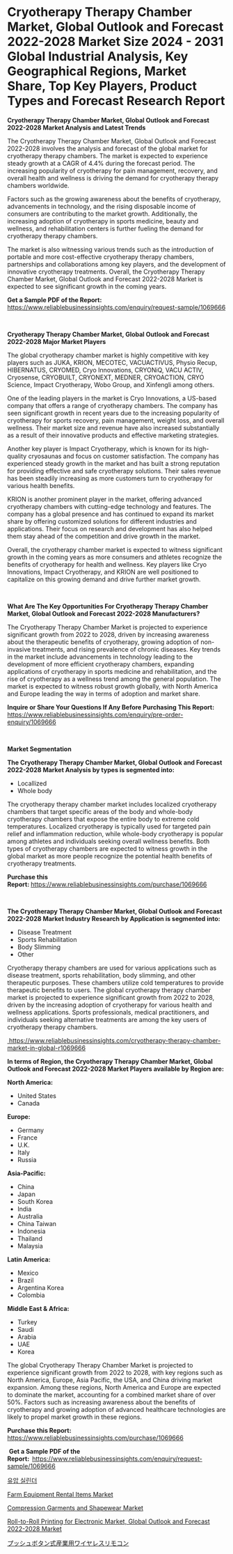 <p><h1>Cryotherapy Therapy Chamber Market, Global Outlook and Forecast 2022-2028 Market Size 2024 - 2031 Global Industrial Analysis, Key Geographical Regions, Market Share, Top Key Players, Product Types and Forecast Research Report</h1></p><p><strong>Cryotherapy Therapy Chamber Market, Global Outlook and Forecast 2022-2028 Market Analysis and Latest Trends</strong></p>
<p><p>The Cryotherapy Therapy Chamber Market, Global Outlook and Forecast 2022-2028 involves the analysis and forecast of the global market for cryotherapy therapy chambers. The market is expected to experience steady growth at a CAGR of 4.4% during the forecast period. The increasing popularity of cryotherapy for pain management, recovery, and overall health and wellness is driving the demand for cryotherapy therapy chambers worldwide.</p><p>Factors such as the growing awareness about the benefits of cryotherapy, advancements in technology, and the rising disposable income of consumers are contributing to the market growth. Additionally, the increasing adoption of cryotherapy in sports medicine, beauty and wellness, and rehabilitation centers is further fueling the demand for cryotherapy therapy chambers.</p><p>The market is also witnessing various trends such as the introduction of portable and more cost-effective cryotherapy therapy chambers, partnerships and collaborations among key players, and the development of innovative cryotherapy treatments. Overall, the Cryotherapy Therapy Chamber Market, Global Outlook and Forecast 2022-2028 Market is expected to see significant growth in the coming years.</p></p>
<p><strong>Get a Sample PDF of the Report:&nbsp;</strong> <a href="https://www.reliablebusinessinsights.com/enquiry/request-sample/1069666">https://www.reliablebusinessinsights.com/enquiry/request-sample/1069666</a></p>
<p>&nbsp;</p>
<p><strong>Cryotherapy Therapy Chamber Market, Global Outlook and Forecast 2022-2028 Major Market Players</strong></p>
<p><p>The global cryotherapy chamber market is highly competitive with key players such as JUKA, KRION, MECOTEC, VACUACTIVUS, Physio Recup, HIBERNATUS, CRYOMED, Cryo Innovations, CRYONiQ, VACU ACTIV, Cryosense, CRYOBUILT, CRYONEXT, MEDNER, CRYOACTION, CRYO Science, Impact Cryotherapy, Wobo Group, and Xinfengli among others. </p><p>One of the leading players in the market is Cryo Innovations, a US-based company that offers a range of cryotherapy chambers. The company has seen significant growth in recent years due to the increasing popularity of cryotherapy for sports recovery, pain management, weight loss, and overall wellness. Their market size and revenue have also increased substantially as a result of their innovative products and effective marketing strategies.</p><p>Another key player is Impact Cryotherapy, which is known for its high-quality cryosaunas and focus on customer satisfaction. The company has experienced steady growth in the market and has built a strong reputation for providing effective and safe cryotherapy solutions. Their sales revenue has been steadily increasing as more customers turn to cryotherapy for various health benefits.</p><p>KRION is another prominent player in the market, offering advanced cryotherapy chambers with cutting-edge technology and features. The company has a global presence and has continued to expand its market share by offering customized solutions for different industries and applications. Their focus on research and development has also helped them stay ahead of the competition and drive growth in the market.</p><p>Overall, the cryotherapy chamber market is expected to witness significant growth in the coming years as more consumers and athletes recognize the benefits of cryotherapy for health and wellness. Key players like Cryo Innovations, Impact Cryotherapy, and KRION are well positioned to capitalize on this growing demand and drive further market growth.</p></p>
<p>&nbsp;</p>
<p><strong>What Are The Key Opportunities For Cryotherapy Therapy Chamber Market, Global Outlook and Forecast 2022-2028 Manufacturers?</strong></p>
<p><p>The Cryotherapy Therapy Chamber Market is projected to experience significant growth from 2022 to 2028, driven by increasing awareness about the therapeutic benefits of cryotherapy, growing adoption of non-invasive treatments, and rising prevalence of chronic diseases. Key trends in the market include advancements in technology leading to the development of more efficient cryotherapy chambers, expanding applications of cryotherapy in sports medicine and rehabilitation, and the rise of cryotherapy as a wellness trend among the general population. The market is expected to witness robust growth globally, with North America and Europe leading the way in terms of adoption and market share.</p></p>
<p><strong>Inquire or Share Your Questions If Any Before Purchasing This Report:</strong> <a href="https://www.reliablebusinessinsights.com/enquiry/pre-order-enquiry/1069666">https://www.reliablebusinessinsights.com/enquiry/pre-order-enquiry/1069666</a></p>
<p>&nbsp;</p>
<p><strong>Market Segmentation</strong></p>
<p><strong>The Cryotherapy Therapy Chamber Market, Global Outlook and Forecast 2022-2028 Market Analysis by types is segmented into:</strong></p>
<p><ul><li>Locallized</li><li>Whole body</li></ul></p>
<p><p>The cryotherapy therapy chamber market includes localized cryotherapy chambers that target specific areas of the body and whole-body cryotherapy chambers that expose the entire body to extreme cold temperatures. Localized cryotherapy is typically used for targeted pain relief and inflammation reduction, while whole-body cryotherapy is popular among athletes and individuals seeking overall wellness benefits. Both types of cryotherapy chambers are expected to witness growth in the global market as more people recognize the potential health benefits of cryotherapy treatments.</p></p>
<p><strong>Purchase this Report:&nbsp;</strong><a href="https://www.reliablebusinessinsights.com/purchase/1069666">https://www.reliablebusinessinsights.com/purchase/1069666</a></p>
<p>&nbsp;</p>
<p><strong>The Cryotherapy Therapy Chamber Market, Global Outlook and Forecast 2022-2028 Market Industry Research by Application is segmented into:</strong></p>
<p><ul><li>Disease Treatment</li><li>Sports Rehabilitation</li><li>Body Slimming</li><li>Other</li></ul></p>
<p><p>Cryotherapy therapy chambers are used for various applications such as disease treatment, sports rehabilitation, body slimming, and other therapeutic purposes. These chambers utilize cold temperatures to provide therapeutic benefits to users. The global cryotherapy therapy chamber market is projected to experience significant growth from 2022 to 2028, driven by the increasing adoption of cryotherapy for various health and wellness applications. Sports professionals, medical practitioners, and individuals seeking alternative treatments are among the key users of cryotherapy therapy chambers.</p></p>
<p><a href="https://www.reliablebusinessinsights.com/cryotherapy-therapy-chamber-market-in-global-r1069666">&nbsp;https://www.reliablebusinessinsights.com/cryotherapy-therapy-chamber-market-in-global-r1069666</a></p>
<p><strong>In terms of Region, the Cryotherapy Therapy Chamber Market, Global Outlook and Forecast 2022-2028 Market Players available by Region are:</strong></p>
<p>
    <p> <strong> North America: </strong>
        <ul>
            <li>United States</li>
            <li>Canada</li>
        </ul>
        </p> 
    <p> <strong> Europe: </strong>
        <ul>
            <li>Germany</li>
            <li>France</li>
            <li>U.K.</li>
            <li>Italy</li>
            <li>Russia</li>
        </ul>
        </p> 
    <p> <strong> Asia-Pacific: </strong>
        <ul>
            <li>China</li>
            <li>Japan</li>
            <li>South Korea</li>
            <li>India</li>
            <li>Australia</li>
            <li>China Taiwan</li>
            <li>Indonesia</li>
            <li>Thailand</li>
            <li>Malaysia</li>
        </ul>
        </p> 
    <p> <strong> Latin America: </strong>
        <ul>
            <li>Mexico</li>
            <li>Brazil</li>
            <li>Argentina Korea</li>
            <li>Colombia</li>
        </ul>
        </p> 
    <p> <strong> Middle East & Africa: </strong>
        <ul>
            <li>Turkey</li>
            <li>Saudi</li>
            <li>Arabia</li>
            <li>UAE</li>
            <li>Korea</li>
        </ul>
    </p>
    </p>
<p><p>The global Cryotherapy Therapy Chamber Market is projected to experience significant growth from 2022 to 2028, with key regions such as North America, Europe, Asia Pacific, the USA, and China driving market expansion. Among these regions, North America and Europe are expected to dominate the market, accounting for a combined market share of over 50%. Factors such as increasing awareness about the benefits of cryotherapy and growing adoption of advanced healthcare technologies are likely to propel market growth in these regions.</p></p>
<p><strong>Purchase this Report: </strong><a href="https://www.reliablebusinessinsights.com/purchase/1069666">https://www.reliablebusinessinsights.com/purchase/1069666</a></p>
<p>&nbsp;<strong>Get a Sample PDF of the Report:&nbsp;&nbsp;</strong><a href="https://www.reliablebusinessinsights.com/enquiry/request-sample/1069666">https://www.reliablebusinessinsights.com/enquiry/request-sample/1069666</a></p>
<p><strong></strong></p>
<p><p><a href="https://github.com/khytkeqagplkzqvh/Market-Research-Report-List-2/blob/main/588371879602.md">유압 실린더</a></p><p><a href="https://www.linkedin.com/pulse/farm-equipment-rental-items-market-competitive-analysis-trends-uccwe">Farm Equipment Rental Items Market</a></p><p><a href="https://issuu.com/reportprime-2/docs/compression-garments-and-shapewear-market-size-203">Compression Garments and Shapewear Market</a></p><p><a href="https://github.com/Airanohannonzb68e5pb53oc1/Market-Research-Report-List-2/blob/main/roll-to-roll-printing-for-electronic-market-global-outlook-and-forecast-2022-2028-market.md">Roll-to-Roll Printing for Electronic Market, Global Outlook and Forecast 2022-2028 Market</a></p><p><a href="https://github.com/AriMuller2009/Market-Research-Report-List-1/blob/main/250779185989.md">プッシュボタン式産業用ワイヤレスリモコン</a></p></p>